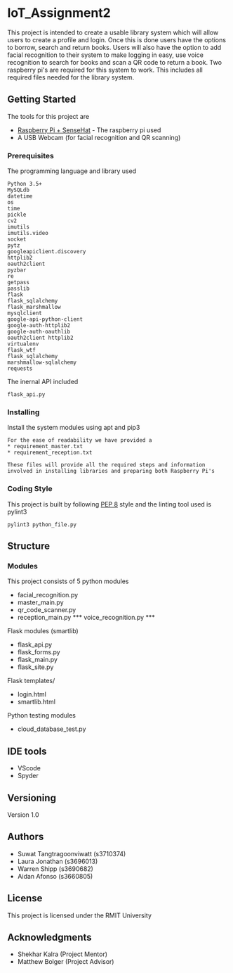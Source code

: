 # IoT_Assignment2

This project is intended to create a usable library system which will allow users to create a profile and login. Once this is done users have the options to borrow, search and return books. Users will also have the option to add facial recognition to their system to make logging in easy, use voice recognition to search for books and scan a QR code to return a book. Two raspberry pi's are required for this system to work. This includes all required files needed for the library system.

## Getting Started

The tools for this project are
* [Raspberry Pi + SenseHat](https://au.element14.com/element14/pi3-ibm-iot-learnkit/raspberry-pi-3-ibm-iot-learner/dp/2606882) - The raspberry pi used
* A USB Webcam (for facial recognition and QR scanning)

### Prerequisites

The programming language and library used
```
Python 3.5+
MySQLdb
datetime
os
time
pickle
cv2
imutils
imutils.video
socket
pytz
googleapiclient.discovery
httplib2
oauth2client
pyzbar
re
getpass
passlib
flask
flask_sqlalchemy
flask_marshmallow
mysqlclient
google-api-python-client
google-auth-httplib2
google-auth-oauthlib
oauth2client httplib2
virtualenv
flask_wtf
flask_sqlalchemy
marshmallow-sqlalchemy 
requests
```

The inernal API included
```
flask_api.py
```

### Installing

Install the system modules using apt and pip3

```
For the ease of readability we have provided a
* requirement_master.txt
* requirement_reception.txt

These files will provide all the required steps and information involved in installing libraries and preparing both Raspberry Pi's 
```

### Coding Style

This project is built by following [PEP 8](https://www.python.org/dev/peps/pep-0008/) style and the linting tool used is pylint3

```
pylint3 python_file.py
```

## Structure

### Modules

This project consists of 5 python modules
* facial_recognition.py
* master_main.py
* qr_code_scanner.py
* reception_main.py
*** voice_recognition.py ***

Flask modules (smartlib)
* flask_api.py
* flask_forms.py
* flask_main.py
* flask_site.py

Flask templates/
* login.html
* smartlib.html

Python testing modules
* cloud_database_test.py

## IDE tools

* VScode
* Spyder

## Versioning

Version 1.0

## Authors

* Suwat Tangtragoonviwatt (s3710374)
* Laura Jonathan (s3696013)
* Warren Shipp (s3690682)
* Aidan Afonso (s3660805)

## License

This project is licensed under the RMIT University

## Acknowledgments

* Shekhar Kalra (Project Mentor)
* Matthew Bolger (Project Advisor)

